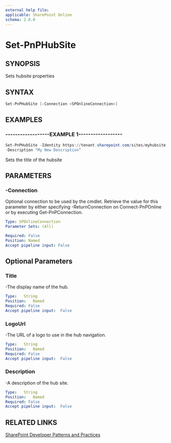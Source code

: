 ```yaml
---
external help file:
applicable: SharePoint Online
schema: 2.0.0
---
```

# Set-PnPHubSite

## SYNOPSIS
Sets hubsite properties

## SYNTAX 

```powershell
Set-PnPHubSite [-Connection <SPOnlineConnection>]
```

## EXAMPLES

### ------------------EXAMPLE 1------------------
```powershell
Set-PnPHubSite -Identity https://tenant.sharepoint.com/sites/myhubsite -Title "My New Title" -LogoUrl https://tenant.sharepoint.com/sites/myhubsite/SiteAssets/hublogo.png `
-Description "My New Description”
```

Sets the title of the hubsite

## PARAMETERS

### -Connection
Optional connection to be used by the cmdlet. Retrieve the value for this parameter by either specifying -ReturnConnection on Connect-PnPOnline or by executing Get-PnPConnection.

```yaml
Type: SPOnlineConnection
Parameter Sets: (All)

Required: False
Position: Named
Accept pipeline input: False
```

## Optional Parameters
### Title
-The display name of the hub.
```yaml
Type:	String
Position:	Named
Required: False
Accept pipeline input:	False
```
### LogoUrl
-The URL of a logo to use in the hub navigation.
```yaml
Type:	String
Position:	Named
Required: False
Accept pipeline input:	False
```
### Description
-A description of the hub site.
```yaml
Type:	String
Position:	Named
Required: False
Accept pipeline input:	False
```

## RELATED LINKS

[SharePoint Developer Patterns and Practices](http://aka.ms/sppnp)
